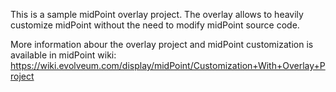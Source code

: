 This is a sample midPoint overlay project. The overlay allows to heavily customize midPoint without the need to modify midPoint source code.

More information abour the overlay project and midPoint customization is available in midPoint wiki: https://wiki.evolveum.com/display/midPoint/Customization+With+Overlay+Project
